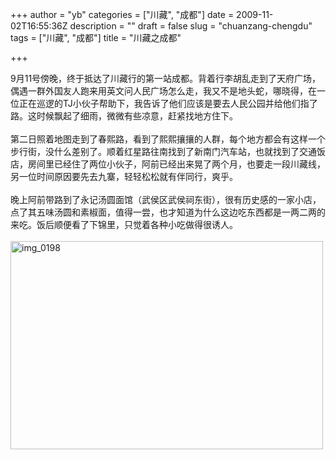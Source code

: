 +++
author = "yb"
categories = ["川藏", "成都"]
date = 2009-11-02T16:55:36Z
description = ""
draft = false
slug = "chuanzang-chengdu"
tags = ["川藏", "成都"]
title = "川藏之成都"

+++


9月11号傍晚，终于抵达了川藏行的第一站成都。背着行李胡乱走到了天府广场，偶遇一群外国友人跑来用英文问人民广场怎么走，我又不是地头蛇，哪晓得，在一位正在巡逻的TJ小伙子帮助下，我告诉了他们应该是要去人民公园并给他们指了路。这时候飘起了细雨，微微有些凉意，赶紧找地方住下。<br><br>第二日照着地图走到了春熙路，看到了熙熙攘攘的人群，每个地方都会有这样一个步行街，没什么差别了。顺着红星路往南找到了新南门汽车站，也就找到了交通饭店，房间里已经住了两位小伙子，阿前已经出来晃了两个月，也要走一段川藏线，另一位时间原因要先去九寨，轻轻松松就有伴同行，爽乎。<br><br>晚上阿前带路到了永记汤圆面馆（武侯区武侯祠东街），很有历史感的一家小店，点了其五味汤圆和素椒面，值得一尝，也才知道为什么这边吃东西都是一两二两的来吃。饭后顺便看了下锦里，只觉着各种小吃做得很诱人。<br><br><img class="yui-img" src="http://farm3.static.flickr.com/2749/4206863022_74accb29e6.jpg" alt="img_0198" height="333" width="500">

